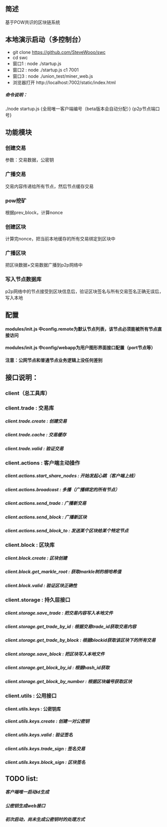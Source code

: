 ## 简述
基于POW共识的区块链系统

## 本地演示启动（多控制台）
* git clone https://github.com/SteveWooo/swc
* cd swc
* 窗口1 : node ./startup.js
* 窗口2 : node ./startup.js c1 7001
* 窗口3 : node ./union_test/miner_web.js 
* 浏览器打开 http://localhost:7002/static/index.html

##### 命令说明：
./node startup.js {全局唯一客户端编号（beta版本会自动分配）} {p2p节点端口号}

## 功能模块
### 创建交易
参数：交易数据，公密钥
### 广播交易
交易内容传递给所有节点，然后节点缓存交易
### pow挖矿
根据prev_block，计算nonce
### 创建区块
计算完nonce，把当前本地缓存的所有交易绑定到区块中
### 广播区块
把区块数据+交易数据广播到p2p网络中
### 写入节点数据库
p2p网络中的节点接受到区块信息后，验证区块签名与所有交易签名正确无误后，写入本地

## 配置
#### modules/init.js 中config.remote为默认节点列表，该节点必须能被所有节点直接访问
#### modules/init.js 中config/webapp为用户图形界面接口配置（port节点等）

#### 注意：公网节点和普通节点业务逻辑上没任何差别

## 接口说明：
### client（总工具库）
### client.trade : 交易库
##### client.trade.create : 创建交易
##### client.trade.cache : 交易缓存
##### client.trade.valid : 验证交易

### client.actions : 客户端主动操作
##### client.actions.start_share_nodes : 开始发起心跳（客户端上线）
##### client.actions.broadcast : 多播（广播绑定的所有节点）
##### client.actions.send_trade : 广播新交易
##### client.actions.send_block : 广播新区块
##### client.actions.send_block_to : 发送某个区块给某个特定节点

### client.block : 区块库
##### client.block.create : 区块创建
##### client.block.get_markle_root : 获取markle树的根哈希值
##### client.block.valid : 验证区块正确性

### client.storage : 持久层接口
##### client.storage.save_trade : 把交易内容写入本地文件
##### client.storage.get_trade_by_id : 根据交易trade_id获取交易内容
##### client.storage.get_trade_by_block : 根据blockid获取该区块下的所有交易
##### client.storage.save_block : 把区块写入本地文件
##### client.storage.get_block_by_id : 根据hash_id获取
##### client.storage.get_block_by_number : 根据区块编号获取区块

### client.utils : 公用接口
#### client.utils.keys : 公密钥库
##### client.utils.keys.create : 创建一对公密钥
##### client.utils.keys.valid : 验证签名
##### client.utils.keys.trade_sign : 签名交易
##### client.utils.keys.block_sign : 区块签名

## TODO list:
##### 客户端唯一启动id生成
##### 公密钥生成web接口
##### 初次启动，尚未生成公密钥时的处理方式
